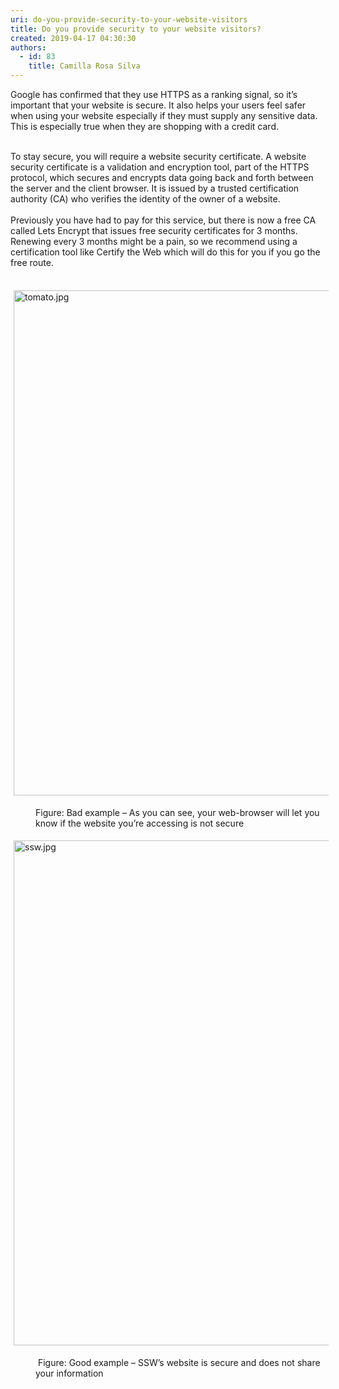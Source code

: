 ```yaml
---
uri: do-you-provide-security-to-your-website-visitors
title: Do you provide security to your website visitors?
created: 2019-04-17 04:30:30
authors:
  - id: 83
    title: Camilla Rosa Silva
---
```





<span class='intro'> Google has confirmed that they use HTTPS as a ranking signal, so it’s important that your website is secure. It also helps your users feel safer when using your website especially if they must supply any sensitive data. This is especially true when they are shopping with a credit card.<br><br><div>To stay secure, you will require a website security certificate. A website security certificate is a validation and encryption tool, part of the HTTPS protocol, which secures and encrypts data going back and forth between the server and the client browser. It is issued by a trusted certification authority (CA) who verifies the identity of the owner of a website.<div><br>Previously you have had to pay for this service, but there is now a free CA called Lets Encrypt that issues free security certificates for 3 months. Renewing every 3 months might be a pain, so we recommend using a certification tool like Certify the Web which will do this for you if you go the free route.<br></div></div> </span>

<dl class="ssw15-rteElement-ImageArea">​​<img src="/SiteAssets/do-you-provide-security-to-your-website-visitors/tomato.jpg" alt="tomato.jpg" style="margin&#58;5px;width&#58;808px;" /></dl><dd class="ssw15-rteElement-FigureBad">​Figure&#58;&#160;Bad example – As you can see, your web-browser will let you know if the website you’re accessing is not secure​<br></dd><div><dl class="ssw15-rteElement-ImageArea"><img src="/SiteAssets/do-you-provide-security-to-your-website-visitors/ssw.jpg" alt="ssw.jpg" style="margin&#58;5px;width&#58;808px;" /></dl><dd class="ssw15-rteElement-FigureGood">&#160;Figure&#58;&#160;Good&#160;example&#160;– SSW’s website is secure and does not share your information<br></dd></div>


